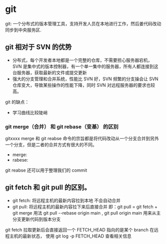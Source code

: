 # git

git: 一个分布式的版本管理工具，支持开发人员在本地进行工作，然后姜代码改动同步到中央服务区.

## git 相对于 SVN 的优势

- 分布式，每个开发者本地都是一个完整的仓库，不需要担心服务器宕机， SVN 是集中式的版本控制器，有一个单一集中的服务器，所有人都连接到这台服务器，获取最新的文件或提交更新
- 强大的分支管理和合并系统，性能比 SVN 好，SVN 频繁的分支操会让 SVN 仓库变大，导致某些操作的性能下降，同时 SVN 对远程服务器的要求也较高。

git 的缺点：

- 学习曲线比较陡峭

### git merge（合并） 和 git rebase（变基） 的区别

gitxxxx merge 和 git reabse 命令的宗旨都是将代码改动从一个分支合并到另外一个分支，但是二者的合并方式有很大的不同。

- merge:
- rabese:

git reabse 还可以用于整理我们的 commit

## git fetch 和 git pull 的区别。

- git fetch: 将远程主机的最新内容拉到本地 不会自动合并
- git pull: 将远程主机的最新内容拉下来后直接合并 即：git pull = git fetch + git merge
  用法 git pull --rebase origin main , git pull origin main 用来从主分支更新代码到版本分支

git fetch 拉取更新后会直接返回一个 FETCH_HEAD 指向的是某个 branch 在远程主机的最新状态，
使用 git log -p FETCH_HEAD 查看相关信息
